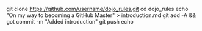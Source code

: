 git clone https://github.com/username/dojo_rules.git
cd dojo_rules
echo "On my way to becoming a GitHub Master" > introduction.md
git add -A && got commit -m "Added introduction"
git push
echo
